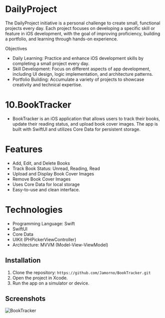 # DailyProject
The DailyProject initiative is a personal challenge to create small, functional projects every day. Each project focuses on developing a specific skill or feature in iOS development, with the goal of improving proficiency, building a portfolio, and learning through hands-on experience.

Objectives
- Daily Learning: Practice and enhance iOS development skills by completing a small project every day.
- Skill Development: Focus on different aspects of app development, including UI design, logic implementation, and architecture patterns.
- Portfolio Building: Accumulate a variety of projects to showcase creativity and technical expertise.
 
# 10.BookTracker
- BookTracker is an iOS application that allows users to track their books, update their reading status, and upload book cover images. The app is built with SwiftUI and utilizes Core Data for persistent storage.
  
# Features
- Add, Edit, and Delete Books
- Track Book Status: Unread, Reading, Read
- Upload and Display Book Cover Images
- Remove Book Cover Images
- Uses Core Data for local storage
- Easy-to-use and clean interface.

# Technologies
- Programming Language: Swift
- SwiftUI
- Core Data
- UIKit (PHPickerViewController)
- Architecture: MVVM (Model-View-ViewModel)
    
## Installation
1. Clone the repository: `https://github.com/Jamorno/BookTracker.git`
2. Open the project in Xcode.
3. Run the app on a simulator or device.

## Screenshots
![BookTracker](https://github.com/user-attachments/assets/c8942a10-49c6-49ed-8bfb-b38feb40e9be)






